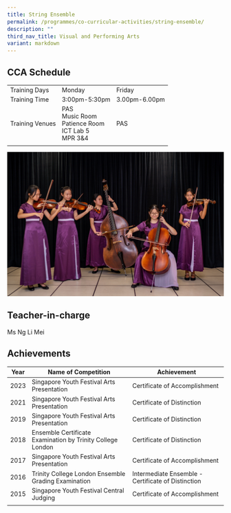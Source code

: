 ```yaml
---
title: String Ensemble
permalink: /programmes/co-curricular-activities/string-ensemble/
description: ""
third_nav_title: Visual and Performing Arts
variant: markdown
---
```

CCA Schedule
------------

| | | |
| --- | --- | --- | 
| Training Days | Monday | Friday | 
| Training Time | 3:00pm-5:30pm | 3.00pm-6.00pm |
| Training Venues | PAS <br> Music Room <br> Patience Room <br> ICT Lab 5 <br> MPR 3&amp;4 | PAS | 
| | |


![](/images/string12023.jpg)

Teacher-in-charge
------------------

Ms Ng Li Mei


Achievements
------------

| Year | Name of Competition | Achievement |
| --- | --- | --- |
| 2023 | Singapore Youth Festival Arts Presentation | Certificate of Accomplishment |
| 2021 | Singapore Youth Festival Arts Presentation | Certificate of Distinction |
| 2019 | Singapore Youth Festival Arts Presentation | Certificate of Distinction |
| 2018 | Ensemble Certificate Examination by Trinity College London | Certificate of Distinction |
| 2017 | Singapore Youth Festival Arts Presentation | Certificate of Accomplishment |
| 2016 | Trinity College London Ensemble Grading Examination | Intermediate Ensemble - Certificate of Distinction |
| 2015 | Singapore Youth Festival Central Judging | Certificate of Accomplishment |
| | | |